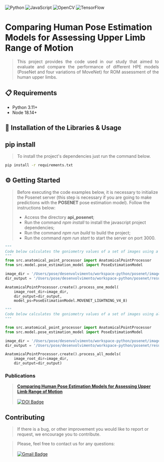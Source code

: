 ![Python](https://img.shields.io/badge/python-3670A0?style=for-the-badge&logo=python&logoColor=ffdd54) 	![JavaScript](https://img.shields.io/badge/javascript-%23323330.svg?style=for-the-badge&logo=javascript&logoColor=%23F7DF1E) ![OpenCV](https://img.shields.io/badge/opencv-%23white.svg?style=for-the-badge&logo=opencv&logoColor=white) ![TensorFlow](https://img.shields.io/badge/TensorFlow-%23FF6F00.svg?style=for-the-badge&logo=TensorFlow&logoColor=white)

# Comparing Human Pose Estimation Models for Assessing Upper Limb Range of Motion
> <p align="justify">This project provides the code used in our study that aimed to evaluate and compare the performance of different HPE models (PoseNet and four variations of MoveNet) for ROM assessment of the human upper limbs.
</p>

## 📋 Requirements

* Python 3.11+
* Node 18.14+
  
## 🧰 Installation of the Libraries & Usage
## pip install
> To install the project's dependencies just run the command below.
```sh
pip install -r requirements.txt
```

## ⚙️ Getting Started
> Before executing the code examples below, it is necessary to initialize the Posenet server (this step is necessary if you are going to make predictions with the **POSENET** pose estimation model). Follow the instructions below:
>* Access the directory **api_posenet**;
>* Run the command <i>npm install</i> to install the javascript project dependencies;
>* Run the command <i>npm run build</i> to build the project;
>* Run the command <i>npm run start</i> to start the server on port 3000. 

```python
"""
Code below calculates the goniometry values of a set of images using a specific pose estimation model.
"""
from src.anatomical_point_processor import AnatomicalPointProcessor
from src.model.pose_estimation_model import PoseEstimationModel

image_dir = '/Users/pose/desenvolvimento/workspace-python/posenet/images'
dir_output = '/Users/pose/desenvolvimento/workspace-python/posenet/results'

AnatomicalPointProcessor.create().process_one_model(
    image_root_dir=image_dir,
    dir_output=dir_output,
    model_ps=PoseEstimationModel.MOVENET_LIGHTNING_V4_8)
```

```python
"""
Code below calculates the goniometry values of a set of images using all pose estimation model.
"""

from src.anatomical_point_processor import AnatomicalPointProcessor
from src.model.pose_estimation_model import PoseEstimationModel

image_dir = '/Users/pose/desenvolvimento/workspace-python/posenet/images'
dir_output = '/Users/pose/desenvolvimento/workspace-python/posenet/results'

AnatomicalPointProcessor.create().process_all_models(
    image_root_dir=image_dir,
    dir_output=dir_output)
```

### Publications
>**[Comparing Human Pose Estimation Models for Assessing Upper Limb Range of Motion](https://doi.org/10.3390/s24247983)**<br><br>
[![DOI Badge](https://img.shields.io/badge/DOI-10.3390%2Fs24247983-brightgreen?style=flat-square&logo=DOI&logoColor=white&link=https://doi.org/10.3390/s24247983)](https://doi.org/10.3390/s24247983)

## Contributing
>If there is a bug, or other improvement you would like to report or request, we encourage you to contribute.

>Please, feel free to contact us for any questions:<br><br>[![Gmail Badge](https://img.shields.io/badge/-ariel.teles@ifma.edu.br-c14438?style=flat-square&logo=Gmail&logoColor=white&link=mailto:ariel.teles@ifma.edu.br)](mailto:ariel.teles@ifma.edu.br)